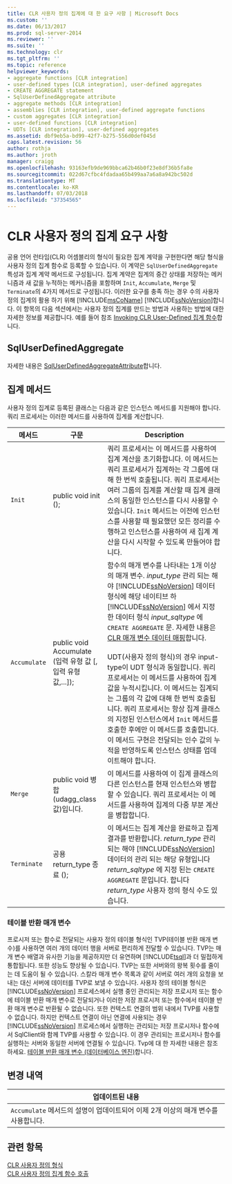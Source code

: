 ```yaml
---
title: CLR 사용자 정의 집계에 대 한 요구 사항 | Microsoft Docs
ms.custom: ''
ms.date: 06/13/2017
ms.prod: sql-server-2014
ms.reviewer: ''
ms.suite: ''
ms.technology: clr
ms.tgt_pltfrm: ''
ms.topic: reference
helpviewer_keywords:
- aggregate functions [CLR integration]
- user-defined types [CLR integration], user-defined aggregates
- CREATE AGGREGATE statement
- SqlUserDefinedAggregate attribute
- aggregate methods [CLR integration]
- assemblies [CLR integration], user-defined aggregate functions
- custom aggregates [CLR integration]
- user-defined functions [CLR integration]
- UDTs [CLR integration], user-defined aggregates
ms.assetid: dbf9eb5a-bd99-42f7-b275-556d0def045d
caps.latest.revision: 56
author: rothja
ms.author: jroth
manager: craigg
ms.openlocfilehash: 93163efb9de969bbca62b46b0f23e8df36b5fa8e
ms.sourcegitcommit: 022d67cfbc4fdadaa65b499aa7a6a8a942bc502d
ms.translationtype: MT
ms.contentlocale: ko-KR
ms.lasthandoff: 07/03/2018
ms.locfileid: "37354565"
---
```

# <a name="requirements-for-clr-user-defined-aggregates"></a>CLR 사용자 정의 집계 요구 사항
  공용 언어 런타임(CLR) 어셈블리의 형식이 필요한 집계 계약을 구현한다면 해당 형식을 사용자 정의 집계 함수로 등록할 수 있습니다. 이 계약은 `SqlUserDefinedAggregate` 특성과 집계 계약 메서드로 구성됩니다. 집계 계약은 집계의 중간 상태를 저장하는 메커니즘과 새 값을 누적하는 메커니즘을 포함하며 `Init`, `Accumulate`, `Merge` 및 `Terminate`의 4가지 메서드로 구성됩니다. 이러한 요구를 충족 하는 경우 수의 사용자 정의 집계의 활용 하기 위해 [!INCLUDE[msCoName](../../includes/msconame-md.md)] [!INCLUDE[ssNoVersion](../../includes/ssnoversion-md.md)]합니다. 이 항목의 다음 섹션에서는 사용자 정의 집계를 만드는 방법과 사용하는 방법에 대한 자세한 정보를 제공합니다. 예를 들어 참조 [Invoking CLR User-Defined 집계 함수](clr-user-defined-aggregate-invoking-functions.md)합니다.  
  
## <a name="sqluserdefinedaggregate"></a>SqlUserDefinedAggregate  
 자세한 내용은 [SqlUserDefinedAggregateAttribute](http://go.microsoft.com/fwlink/?LinkId=124626)합니다.  
  
## <a name="aggregation-methods"></a>집계 메서드  
 사용자 정의 집계로 등록된 클래스는 다음과 같은 인스턴스 메서드를 지원해야 합니다. 쿼리 프로세서는 이러한 메서드를 사용하여 집계를 계산합니다.  
  
|메서드|구문|Description|  
|------------|------------|-----------------|  
|`Init`|public void init ();|쿼리 프로세서는 이 메서드를 사용하여 집계 계산을 초기화합니다. 이 메서드는 쿼리 프로세서가 집계하는 각 그룹에 대해 한 번씩 호출됩니다. 쿼리 프로세서는 여러 그룹의 집계를 계산할 때 집계 클래스의 동일한 인스턴스를 다시 사용할 수 있습니다. `Init` 메서드는 이전에 인스턴스를 사용할 때 필요했던 모든 정리를 수행하고 인스턴스를 사용하여 새 집계 계산을 다시 시작할 수 있도록 만들어야 합니다.|  
|`Accumulate`|public void Accumulate (입력 유형 값 [, 입력 유형 값,...]);|함수의 매개 변수를 나타내는 1개 이상의 매개 변수. *input_type* 관리 되는 해야 [!INCLUDE[ssNoVersion](../../includes/ssnoversion-md.md)] 데이터 형식에 해당 네이티브 하 [!INCLUDE[ssNoVersion](../../includes/ssnoversion-md.md)] 에서 지정한 데이터 형식 *input_sqltype* 에 `CREATE AGGREGATE` 문. 자세한 내용은 [CLR 매개 변수 데이터 매핑](../clr-integration-database-objects-types-net-framework/mapping-clr-parameter-data.md)합니다.<br /><br /> UDT(사용자 정의 형식)의 경우 input-type이 UDT 형식과 동일합니다. 쿼리 프로세서는 이 메서드를 사용하여 집계 값을 누적시킵니다. 이 메서드는 집계되는 그룹의 각 값에 대해 한 번씩 호출됩니다. 쿼리 프로세서는 항상 집계 클래스의 지정된 인스턴스에서 `Init` 메서드를 호출한 후에만 이 메서드를 호출합니다. 이 메서드 구현은 전달되는 인수 값의 누적을 반영하도록 인스턴스 상태를 업데이트해야 합니다.|  
|`Merge`|public void 병합 (udagg_class 값)입니다.|이 메서드를 사용하여 이 집계 클래스의 다른 인스턴스를 현재 인스턴스와 병합할 수 있습니다. 쿼리 프로세서는 이 메서드를 사용하여 집계의 다중 부분 계산을 병합합니다.|  
|`Terminate`|공용 return_type 종료 ();|이 메서드는 집계 계산을 완료하고 집계 결과를 반환합니다. *return_type* 관리 되는 해야 [!INCLUDE[ssNoVersion](../../includes/ssnoversion-md.md)] 데이터의 관리 되는 해당 유형입니다 *return_sqltype* 에 지정 된는 `CREATE AGGREGATE` 문입니다. 합니다 *return_type* 사용자 정의 형식 수도 있습니다.|  
  
### <a name="table-valued-parameters"></a>테이블 반환 매개 변수  
 프로시저 또는 함수로 전달되는 사용자 정의 테이블 형식인 TVP(테이블 반환 매개 변수)를 사용하면 여러 개의 데이터 행을 서버로 편리하게 전달할 수 있습니다. TVP는 매개 변수 배열과 유사한 기능을 제공하지만 더 유연하며 [!INCLUDE[tsql](../../includes/tsql-md.md)]과 더 밀접하게 통합됩니다. 또한 성능도 향상될 수 있습니다. TVP는 또한 서버와의 왕복 횟수를 줄이는 데 도움이 될 수 있습니다. 스칼라 매개 변수 목록과 같이 서버로 여러 개의 요청을 보내는 대신 서버에 데이터를 TVP로 보낼 수 있습니다. 사용자 정의 테이블 형식은 [!INCLUDE[ssNoVersion](../../includes/ssnoversion-md.md)] 프로세스에서 실행 중인 관리되는 저장 프로시저 또는 함수에 테이블 반환 매개 변수로 전달되거나 이러한 저장 프로시저 또는 함수에서 테이블 반환 매개 변수로 반환될 수 없습니다. 또한 컨텍스트 연결의 범위 내에서 TVP를 사용할 수 없습니다. 하지만 컨텍스트 연결이 아닌 연결에 사용되는 경우 [!INCLUDE[ssNoVersion](../../includes/ssnoversion-md.md)] 프로세스에서 실행하는 관리되는 저장 프로시저나 함수에서 SqlClient와 함께 TVP를 사용할 수 있습니다. 이 경우 관리되는 프로시저나 함수를 실행하는 서버와 동일한 서버에 연결될 수 있습니다. Tvp에 대 한 자세한 내용은 참조 하세요. [테이블 반환 매개 변수 &#40;데이터베이스 엔진&#41;](../tables/use-table-valued-parameters-database-engine.md)합니다.  
  
## <a name="change-history"></a>변경 내역  
  
|업데이트된 내용|  
|---------------------|  
|`Accumulate` 메서드의 설명이 업데이트되어 이제 2개 이상의 매개 변수를 사용합니다.|  
  
## <a name="see-also"></a>관련 항목  
 [CLR 사용자 정의 형식](../clr-integration-database-objects-user-defined-types/clr-user-defined-types.md)   
 [CLR 사용자 정의 집계 함수 호출](clr-user-defined-aggregate-invoking-functions.md)  
  
  
